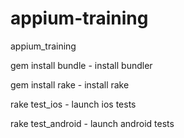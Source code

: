# appium-training
appium_training


gem install bundle - install bundler

gem install rake - install rake

rake test_ios - launch ios tests

rake test_android - launch android tests


